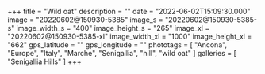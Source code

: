 +++
title = "Wild oat"
description = ""
date = "2022-06-02T15:09:30.000"
image = "20220602@150930-5385"
image_s = "20220602@150930-5385-s"
image_width_s = "400"
image_height_s = "265"
image_xl = "20220602@150930-5385-xl"
image_width_xl = "1000"
image_height_xl = "662"
gps_latitude = ""
gps_longitude = ""
phototags = [ "Ancona", "Europe", "Italy", "Marche", "Senigallia", "hill", "wild oat" ]
galleries = [ "Senigallia Hills" ]
+++
